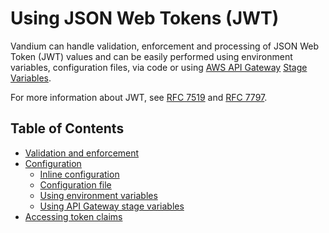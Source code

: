 # Using JSON Web Tokens (JWT)

Vandium can handle validation, enforcement and processing of JSON Web Token (JWT) values and can be easily performed using environment variables, configuration files, via code or using [AWS API Gateway](https://aws.amazon.com/api-gateway/) [Stage Variables](http://docs.aws.amazon.com/apigateway/latest/developerguide/stage-variables.html).


For more information about JWT, see [RFC 7519](https://tools.ietf.org/html/rfc7519) and [RFC 7797](https://tools.ietf.org/html/rfc7797).


## Table of Contents

- [Validation and enforcement](validation-and-enforcement.md)
- [Configuration](configuration)
    - [Inline configuration](configuration/inline.md)
    - [Configuration file](configuration/configuration-file.md)
    - [Using environment variables](configuration/using-env-vars.md)
    - [Using API Gateway stage variables](configuration/using-api-stage-vars.md)
- [Accessing token claims](accessing-token-claims.md)

